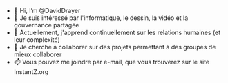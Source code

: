 - 👋 Hi, I’m @DavidDrayer
- 👀 Je suis intéressé par l'informatique, le dessin, la vidéo et la gouvernance partagée
- 🌱 Actuellement, j'apprend continuellement sur les relations humaines (et leur complexité)
- 💞️ Je cherche à collaborer sur des projets permettant à des groupes de mieux collaborer
- 📫 Vous pouvez me joindre par e-mail, que vous trouverez sur le site InstantZ.org

<!---
DavidDrayer/DavidDrayer is a ✨ special ✨ repository because its `README.md` (this file) appears on your GitHub profile.
You can click the Preview link to take a look at your changes.
--->

